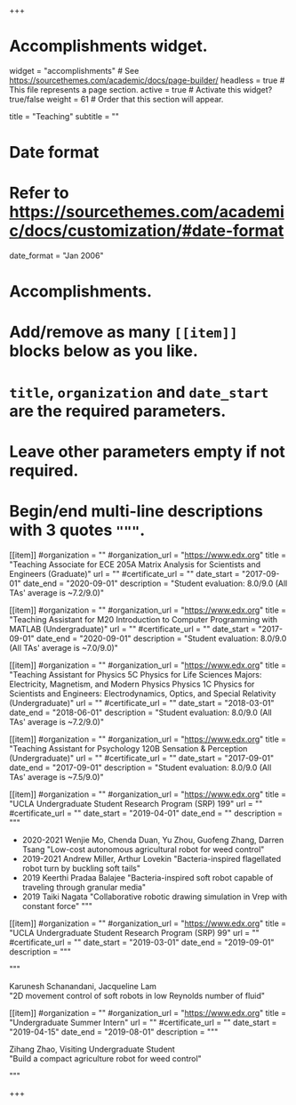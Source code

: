 +++

# Accomplishments widget.

widget = "accomplishments"  # See https://sourcethemes.com/academic/docs/page-builder/
headless = true  # This file represents a page section.
active = true  # Activate this widget? true/false
weight = 61  # Order that this section will appear.

title = "Teaching"
subtitle = ""

# Date format

# Refer to https://sourcethemes.com/academic/docs/customization/#date-format

date_format = "Jan 2006"

# Accomplishments.

# Add/remove as many `[[item]]` blocks below as you like.

# `title`, `organization` and `date_start` are the required parameters.

# Leave other parameters empty if not required.

# Begin/end multi-line descriptions with 3 quotes `"""`.

[[item]]
#organization = ""
#organization_url = "https://www.edx.org"
title = "Teaching Associate for ECE 205A Matrix Analysis for Scientists and Engineers (Graduate)"
url = ""
#certificate_url = ""
date_start = "2017-09-01"
date_end = "2020-09-01"
description = "Student evaluation: 8.0/9.0 (All TAs' average is ~7.2/9.0)"

[[item]]
#organization = ""
#organization_url = "https://www.edx.org"
title = "Teaching Assistant for M20 Introduction to Computer Programming with MATLAB (Undergraduate)"
url = ""
#certificate_url = ""
date_start = "2017-09-01"
date_end = "2020-09-01"
description = "Student evaluation: 8.0/9.0 (All TAs' average is ~7.0/9.0)"

[[item]]
#organization = ""
#organization_url = "https://www.edx.org"
title = "Teaching Assistant for Physics 5C Physics for Life Sciences Majors: Electricity, Magnetism, and Modern Physics Physics 1C Physics for Scientists and Engineers: Electrodynamics, Optics, and Special Relativity (Undergraduate)"
url = ""
#certificate_url = ""
date_start = "2018-03-01"
date_end = "2018-06-01"
description = "Student evaluation: 8.0/9.0 (All TAs' average is ~7.2/9.0)"

[[item]]
#organization = ""
#organization_url = "https://www.edx.org"
title = "Teaching Assistant for Psychology 120B Sensation & Perception (Undergraduate)"
url = ""
#certificate_url = ""
date_start = "2017-09-01"
date_end = "2017-09-01"
description = "Student evaluation: 8.0/9.0 (All TAs' average is ~7.5/9.0)"

[[item]]
#organization = ""
#organization_url = "https://www.edx.org"
title = "UCLA Undergraduate Student Research Program (SRP) 199"
url = ""
#certificate_url = ""
date_start = "2019-04-01"
date_end = ""
description = """

- 2020-2021 Wenjie Mo,  Chenda Duan, Yu Zhou, Guofeng Zhang, Darren Tsang
  "Low-cost autonomous agricultural robot for weed control"
- 2019-2021 Andrew Miller, Arthur Lovekin
  "Bacteria-inspired flagellated robot turn by buckling  soft tails"
- 2019          Keerthi Pradaa Balajee  "Bacteria-inspired soft robot capable of traveling through granular media"
- 2019      	  Taiki Nagata
  "Collaborative robotic drawing simulation in Vrep with constant force"
  """

[[item]]
#organization = ""
#organization_url = "https://www.edx.org"
title = "UCLA Undergraduate Student Research Program (SRP) 99"
url = ""
#certificate_url = ""
date_start = "2019-03-01"
date_end = "2019-09-01"
description = """


"""

<div style="text-align: left;">
Karunesh Schanandani, Jacqueline Lam
</div>
<div style="text-align: left;">
"2D movement control of soft robots in low Reynolds number of fluid"
</div>

[[item]]
#organization = ""
#organization_url = "https://www.edx.org"
title = "Undergraduate Summer Intern"
url = ""
#certificate_url = ""
date_start = "2019-04-15"
date_end = "2019-08-01"
description = """


<div style="text-align: left;">
Zihang Zhao, Visiting Undergraduate Student
</div>
<div style="text-align: left;">
"Build a compact agriculture robot for weed control"
</div>

"""

+++
